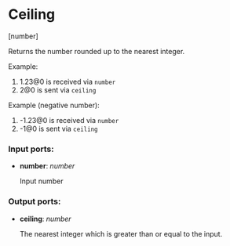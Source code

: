 # Ceiling

[number]

Returns the number rounded up to the nearest integer.

Example:

1. 1.23@0 is received via `number`
2. 2@0 is sent via `ceiling`

Example (negative number):

1. -1.23@0 is received via `number`
2. -1@0 is sent via `ceiling`

### Input ports:

* __number__: _number_

    Input number



### Output ports:

* __ceiling__: _number_

    The nearest integer which is greater than or equal to the input.



